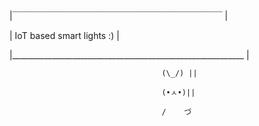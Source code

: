 |￣￣￣￣￣￣￣￣￣￣￣￣￣￣￣￣￣￣￣￣￣￣￣￣ | 

  |                 IoT based smart lights :)                                          |

|__________________________________________________________ |

                                      (\_/) ||
                                      
                                      (•ㅅ•)|| 
                                      
                                      /    づ
